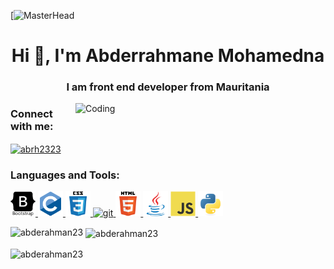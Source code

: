[![MasterHead](https://www.google.com/url?sa=i&url=https%3A%2F%2Fwww.geeksforgeeks.org%2Fhow-to-become-a-front-end-developer%2F&psig=AOvVaw0pEMSj0p0_PsUja9tumDrM&ust=1692696190311000&source=images&cd=vfe&opi=89978449&ved=0CBAQjRxqFwoTCODFneu27YADFQAAAAAdAAAAABAE)
<h1 align="center">Hi 👋, I'm Abderrahmane Mohamedna</h1>
<h3 align="center">I am front end developer from Mauritania</h3>
<img align="right" alt="Coding" width="400" src="https://cdn.dribbble.com/users/1162077/screenshots/3848914/programmer.gif">
<h3 align="left">Connect with me:</h3>
<p align="left">
<a href="https://instagram.com/abrh2323" target="blank"><img align="center" src="https://raw.githubusercontent.com/rahuldkjain/github-profile-readme-generator/master/src/images/icons/Social/instagram.svg" alt="abrh2323" height="30" width="40" /></a>
</p>

<h3 align="left">Languages and Tools:</h3>
<p align="left"> <a href="https://getbootstrap.com" target="_blank" rel="noreferrer"> <img src="https://raw.githubusercontent.com/devicons/devicon/master/icons/bootstrap/bootstrap-plain-wordmark.svg" alt="bootstrap" width="40" height="40"/> </a> <a href="https://www.cprogramming.com/" target="_blank" rel="noreferrer"> <img src="https://raw.githubusercontent.com/devicons/devicon/master/icons/c/c-original.svg" alt="c" width="40" height="40"/> </a> <a href="https://www.w3schools.com/css/" target="_blank" rel="noreferrer"> <img src="https://raw.githubusercontent.com/devicons/devicon/master/icons/css3/css3-original-wordmark.svg" alt="css3" width="40" height="40"/> </a> <a href="https://git-scm.com/" target="_blank" rel="noreferrer"> <img src="https://www.vectorlogo.zone/logos/git-scm/git-scm-icon.svg" alt="git" width="40" height="40"/> </a> <a href="https://www.w3.org/html/" target="_blank" rel="noreferrer"> <img src="https://raw.githubusercontent.com/devicons/devicon/master/icons/html5/html5-original-wordmark.svg" alt="html5" width="40" height="40"/> </a> <a href="https://www.java.com" target="_blank" rel="noreferrer"> <img src="https://raw.githubusercontent.com/devicons/devicon/master/icons/java/java-original.svg" alt="java" width="40" height="40"/> </a> <a href="https://developer.mozilla.org/en-US/docs/Web/JavaScript" target="_blank" rel="noreferrer"> <img src="https://raw.githubusercontent.com/devicons/devicon/master/icons/javascript/javascript-original.svg" alt="javascript" width="40" height="40"/> </a> <a href="https://www.python.org" target="_blank" rel="noreferrer"> <img src="https://raw.githubusercontent.com/devicons/devicon/master/icons/python/python-original.svg" alt="python" width="40" height="40"/> </a> </p>

<p><img align="left" src="https://github-readme-stats.vercel.app/api/top-langs?username=abderahman23&show_icons=true&locale=en&layout=compact" alt="abderahman23" /></p>

<p>&nbsp;<img align="center" src="https://github-readme-stats.vercel.app/api?username=abderahman23&show_icons=true&locale=en" alt="abderahman23" /></p>

<p><img align="center" src="https://github-readme-streak-stats.herokuapp.com/?user=abderahman23&" alt="abderahman23" /></p>

